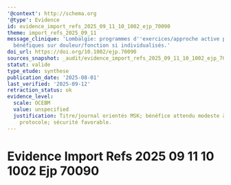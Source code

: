 ```yaml
---
'@context': http://schema.org
'@type': Evidence
id: evidence_import_refs_2025_09_11_10_1002_ejp_70090
theme: import_refs_2025_09_11
message_clinique: 'Lombalgie: programmes d''exercices/approche active potentiellement
  bénéfiques sur douleur/fonction si individualisés.'
doi_url: https://doi.org/10.1002/ejp.70090
sources_snapshot: _audit/evidence_import_refs_2025_09_11_10_1002_ejp_70090.json
statut: valide
type_etude: synthese
publication_date: '2025-08-01'
last_verified: '2025-09-12'
retraction_status: ok
evidence_level:
  scale: OCEBM
  value: unspecified
  justification: Titre/journal orientés MSK; bénéfice attendu modeste à modéré selon
    protocole; sécurité favorable.
---
```

# Evidence Import Refs 2025 09 11 10 1002 Ejp 70090

